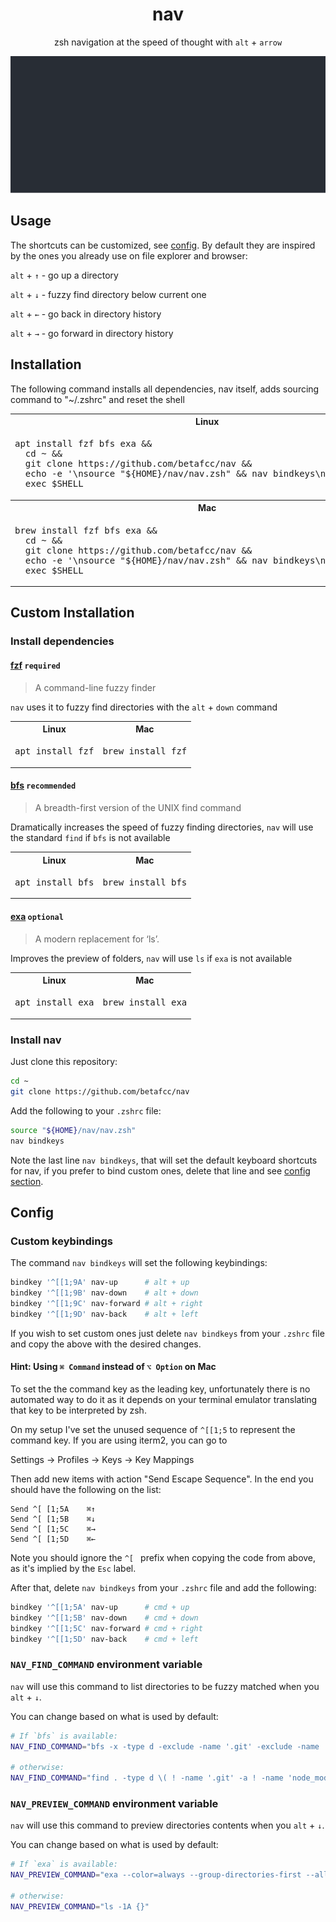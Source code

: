 <div align="center">

<h1>
nav
</h1>

zsh navigation at the speed of thought with `alt` + `arrow`


<picture>
  <source srcset="./demo/demo-rec.svg">
  <img alt="Screencast" src="./demo/demo-rec.svg">
</picture>

</div>

Usage
-----

The shortcuts can be customized, see [config](#config). By default they are inspired by the ones you already use on file explorer and browser:

`alt` + `↑` - go up a directory

`alt` + `↓` - fuzzy find directory below current one

`alt` + `←` - go back in directory history

`alt` + `→` - go forward in directory history

Installation
------------

The following command installs all dependencies, nav itself, adds sourcing command to "~/.zshrc" and reset the shell

<table>
<tbody>
<tr><th>Linux</th></tr>
<tr>
<td>
<pre>
apt install fzf bfs exa &&
  cd ~ &&
  git clone https://github.com/betafcc/nav &&
  echo -e '\nsource "${HOME}/nav/nav.zsh" && nav bindkeys\n' >> .zshrc &&
  exec $SHELL
</pre>
</td>
</tr>

<tr><th>Mac</th></tr>
<tr>
<td>
<pre>
brew install fzf bfs exa &&
  cd ~ &&
  git clone https://github.com/betafcc/nav &&
  echo -e '\nsource "${HOME}/nav/nav.zsh" && nav bindkeys\n' >> .zshrc &&
  exec $SHELL
</pre>
</td>
</tr>
</tbody>
</table>


Custom Installation
------------


### Install dependencies

#### [fzf](https://github.com/junegunn/fzf) `required`

> A command-line fuzzy finder

`nav` uses it to fuzzy find directories with the `alt` + `down` command

<table>
<tbody>
<tr><th>Linux</th><th>Mac</th></tr>
<tr><td><pre>apt install fzf</pre></td><td><pre>brew install fzf</pre></td></tr>
</tbody>
</table>

#### [bfs](https://github.com/tavianator/bfs) `recommended`

> A breadth-first version of the UNIX find command

Dramatically increases the speed of fuzzy finding directories, `nav` will use the standard `find` if `bfs` is not available

<table>
<tbody>
<tr><th>Linux</th><th>Mac</th></tr>
<tr><td><pre>apt install bfs</pre></td><td><pre>brew install bfs</pre></td></tr>
</tbody>
</table>

#### [exa](https://github.com/ogham/exa) `optional`

> A modern replacement for ‘ls’.

Improves the preview of folders, `nav` will use `ls` if `exa` is not available

<table>
<tbody>
<tr><th>Linux</th><th>Mac</th></tr>
<tr><td><pre>apt install exa</pre></td><td><pre>brew install exa</pre></td></tr>
</tbody>
</table>


### Install nav

Just clone this repository:

```sh
cd ~
git clone https://github.com/betafcc/nav
```

Add the following to your `.zshrc` file:

```sh
source "${HOME}/nav/nav.zsh"
nav bindkeys
```

Note the last line `nav bindkeys`, that will set the default keyboard shortcuts for nav, if you prefer to bind custom ones, delete that line and see [config section](#config).

Config
------

### Custom keybindings

The command `nav bindkeys` will set the following keybindings:

```sh
bindkey '^[[1;9A' nav-up      # alt + up
bindkey '^[[1;9B' nav-down    # alt + down
bindkey '^[[1;9C' nav-forward # alt + right
bindkey '^[[1;9D' nav-back    # alt + left
```

If you wish to set custom ones just delete `nav bindkeys` from your `.zshrc` file and copy the above with the desired changes.

#### Hint: Using `⌘ Command` instead of `⌥ Option` on Mac

To set the the command key as the leading key, unfortunately there is no automated way to do it as it depends on your terminal emulator translating that key to be interpreted by zsh.

On my setup I've set the unused sequence of `^[[1;5` to represent the command key. If you are using iterm2, you can go to

Settings -> Profiles -> Keys -> Key Mappings

Then add new items with action "Send Escape Sequence".
In the end you should have the following on the list:

```
Send ^[ [1;5A    ⌘↑
Send ^[ [1;5B    ⌘↓
Send ^[ [1;5C    ⌘→
Send ^[ [1;5D    ⌘←
```

Note you should ignore the `^[ ` prefix when copying the code from above, as it's implied by the `Esc` label.


After that, delete `nav bindkeys` from your `.zshrc` file and add the following:

```sh
bindkey '^[[1;5A' nav-up      # cmd + up
bindkey '^[[1;5B' nav-down    # cmd + down
bindkey '^[[1;5C' nav-forward # cmd + right
bindkey '^[[1;5D' nav-back    # cmd + left
```


### `NAV_FIND_COMMAND` environment variable

`nav` will use this command to list directories to be fuzzy matched when you `alt` + `↓`.

You can change based on what is used by default:


```sh
# If `bfs` is available:
NAV_FIND_COMMAND="bfs -x -type d -exclude -name '.git' -exclude -name 'node_modules' 2>/dev/null"

# otherwise:
NAV_FIND_COMMAND="find . -type d \( ! -name '.git' -a ! -name 'node_modules' \) 2>/dev/null"
```

### `NAV_PREVIEW_COMMAND` environment variable

`nav` will use this command to preview directories contents when you `alt` + `↓`.

You can change based on what is used by default:

```sh
# If `exa` is available:
NAV_PREVIEW_COMMAND="exa --color=always --group-directories-first --all --icons --oneline {}"

# otherwise:
NAV_PREVIEW_COMMAND="ls -1A {}"
```
